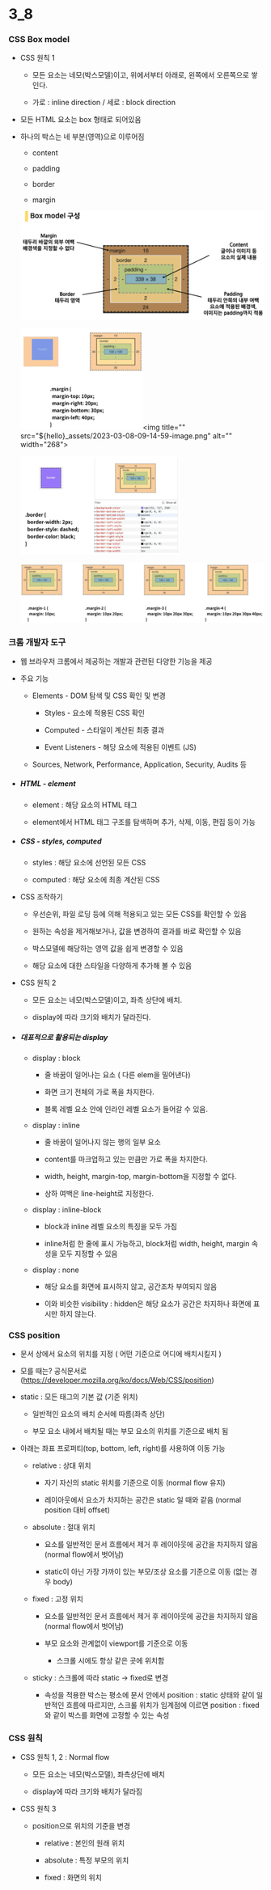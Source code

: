 # 3_8

### CSS Box model

- CSS 원칙 1
  
  - 모든 요소는 네모(박스모델)이고, 위에서부터 아래로, 왼쪽에서 오른쪽으로 쌓인다.
  
  - 가로 : inline direction / 세로 : block direction

- 모든 HTML 요소는 box 형태로 되어있음

- 하나의 박스는 네 부분(영역)으로 이루어짐
  
  - content
  
  - padding
  
  - border
  
  - margin
  
  ![](${hello}_assets/2023-03-08-09-13-24-image.png)
  
  ![](${hello}_assets/2023-03-08-09-14-06-image.png)<img title="" src="${hello}_assets/2023-03-08-09-14-59-image.png" alt="" width="268">
  
  ![](${hello}_assets/2023-03-08-09-15-38-image.png)
  
  ![](${hello}_assets/2023-03-08-09-17-06-image.png)



### 크롬 개발자 도구

- 웹 브라우저 크롬에서 제공하는 개발과 관련된 다양한 기능을 제공

- 주요 기능
  
  - Elements - DOM 탐색 및 CSS 확인 및 변경
    
    - Styles - 요소에 적용된 CSS 확인
    
    - Computed - 스타일이 계산된 최종 결과
    
    - Event Listeners - 해당 요소에 적용된 이벤트 (JS)
  
  - Sources, Network, Performance, Application, Security, Audits 등

- ##### HTML - element
  
  - element : 해당 요소의 HTML 태그
  
  - element에서 HTML 태그 구조를 탐색하며 추가, 삭제, 이동, 편집 등이 가능

- ##### CSS - styles, computed
  
  - styles : 해당 요소에 선언된 모든 CSS
  
  - computed : 해당 요소에 최종 계산된 CSS

- CSS 조작하기
  
  - 우선순위, 파일 로딩 등에 의해 적용되고 있는 모든 CSS를 확인할 수 있음
  
  - 원하는 속성을 제거해보거나, 값을 변경하여 결과를 바로 확인할 수 있음
  
  - 박스모델에 해당하는 영역 값을 쉽게 변경할 수 있음
  
  - 해당 요소에 대한 스타일을 다양하게 추가해 볼 수 있음



- CSS 원칙 2
  
  - 모든 요소는 네모(박스모델)이고, 좌측 상단에 배치.
  
  - display에 따라 크기와 배치가 달라진다.



- ##### 대표적으로 활용되는  display
  
  - display : block
    
    - 줄 바꿈이 일어나는 요소 ( 다른 elem을 밀어낸다)
    
    - 화면 크기 전체의 가로 폭을 차지한다.
    
    - 블록 레벨 요소 안에 인라인 레벨 요소가 들어갈 수 있음.
  
  - display : inline
    
    - 줄 바꿈이 일어나지 않는 행의 일부 요소
    
    - content를 마크업하고 있는 만큼만 가로 폭을 차지한다.
    
    - width, height, margin-top, margin-bottom을 지정할 수 없다.
    
    - 상하 여백은 line-height로 지정한다.
  
  - display : inline-block
    
    - block과 inline 레벨 요소의 특징을 모두 가짐
    
    - inline처럼 한 줄에 표시 가능하고, block처럼 width, height, margin 속성을 모두 지정할 수 있음
  
  - display : none
    
    - 해당 요소를 화면에 표시하지 않고, 공간조차 부여되지 않음
    
    - 이와 비슷한 visibility : hidden은 해당 요소가 공간은 차지하나 화면에 표시만 하지 않는다.



### CSS position

- 문서 상에서 요소의 위치를 지정 ( 어떤 기준으로 어디에 배치시킬지 )

- 모를 때는? 공식문서로 (https://developer.mozilla.org/ko/docs/Web/CSS/position)

- static : 모든 태그의 기본 값 (기준 위치)
  
  - 일반적인 요소의 배치 순서에 따름(좌측 상단)
  
  - 부모 요소 내에서 배치될 때는 부모 요소의 위치를 기준으로 배치 됨

- 아래는 좌표 프로퍼티(top, bottom, left, right)를 사용하여 이동 가능
  
  - relative : 상대 위치
    
    - 자기 자신의 static 위치를 기준으로 이동 (normal flow 유지)
    
    - 레이아웃에서 요소가 차지하는 공간은 static 일 때와 같음 (normal position 대비 offset)
  
  - absolute : 절대 위치
    
    - 요소를 일반적인 문서 흐름에서 제거 후 레이아웃에 공간을 차지하지 않음 (normal flow에서 벗어남)
    
    - static이 아닌 가장 가까이 있는 부모/조상 요소를 기준으로 이동 (없는 경우 body)
  
  - fixed : 고정 위치
    
    - 요소를 일반적인 문서 흐름에서 제거 후 레이아웃에 공간을 차지하지 않음 (normal flow에서 벗어남)
    
    - 부모 요소와 관계없이 viewport를 기준으로 이동
      
      - 스크롤 시에도 항상 같은 곳에 위치함
  
  - sticky : 스크롤에 따라 static -> fixed로 변경
    
    - 속성을 적용한 박스는 평소에 문서 안에서 position : static 상태와 같이 일반적인 흐름에 따르지만, 스크롤 위치가 임계점에 이르면 position : fixed와 같이 박스를 화면에 고정할 수 있는 속성



### CSS 원칙

- CSS 원칙 1, 2 : Normal flow
  
  - 모든 요소는 네모(박스모델), 좌측상단에 배치
  
  - display에 따라 크기와 배치가 달라짐

- CSS 원칙 3
  
  - position으로 위치의 기준을 변경
    
    - relative : 본인의 원래 위치
    
    - absolute : 특정 부모의 위치
    
    - fixed : 화면의 위치




























